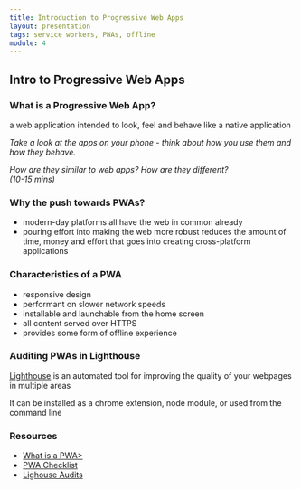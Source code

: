 ```yaml
---
title: Introduction to Progressive Web Apps
layout: presentation
tags: service workers, PWAs, offline
module: 4
---
```


<section>
  <h2>Intro to Progressive Web Apps</h2>
</section>

<section>
  <section>
    <h3>What is a Progressive Web App?</h3>
  </section>
  <section>
    <p>a web application intended to look, feel and behave like a native application</p>
  </section>
  <section>

  <p><i>Take a look at the apps on your phone - think about how you use them and how they behave.</i></p>

  <p><i>How are they similar to web apps? How are they different? <br />(10-15 mins)</i></p>
  </section>
</section>

<section>
  <h3>Why the push towards PWAs?</h3>
  <ul>
    <li>modern-day platforms all have the web in common already</li>
    <li>pouring effort into making the web more robust reduces the amount of time, money and effort that goes into creating cross-platform applications</li>
  </ul>
</section>

<section>
  <h3>Characteristics of a PWA</h3>
  <ul>
    <li>responsive design</li>
    <li>performant on slower network speeds</li>
    <li>installable and launchable from the home screen</li>
    <li>all content served over HTTPS</li>
    <li>provides some form of offline experience</li>
  </ul>
</section>

<section>
  <h3>Auditing PWAs in Lighthouse</h3>
  <p><a href="https://developers.google.com/web/tools/lighthouse/">Lighthouse</a> is an automated tool for improving the quality of your webpages in multiple areas</p>
  <p>It can be installed as a chrome extension, node module, or used from the command line</p>
</section>

<section>
  <h3>Resources</h3>
  <ul>
    <li><a href="http://blog.ionic.io/what-is-a-progressive-web-app/">What is a PWA></a></li>
    <li><a href="https://developers.google.com/web/progressive-web-apps/checklist">PWA Checklist</a></li>
    <li><a href="https://developers.google.com/web/tools/lighthouse/">Lighouse Audits</a></li>
  </ul>
</section>